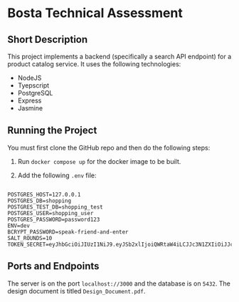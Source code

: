# Bosta Technical Assessment

## Short Description

This project implements a backend (specifically a search API endpoint) for a product catalog service. It uses the following technologies:

- NodeJS
- Tyepscript
- PostgreSQL
- Express
- Jasmine

## Running the Project

You must first clone the GitHub repo and then do the following steps:

1. Run `docker compose up` for the docker image to be built.
<!-- 2. Create a Postgres Database:
    1. Connect to the Postgres console
    2. Run the following command `CREATE USER shopping_user WITH PASSWORD 'password123';`
    3. Create the Databases `shopping` and `shopping_test`
    4. Connect to both databases and `GRANT ALL PRIVILEGES ON DATABASE shopping TO shopping_user;` -->

2. Add the following `.env` file:

<pre><code>
POSTGRES_HOST=127.0.0.1
POSTGRES_DB=shopping
POSTGRES_TEST_DB=shopping_test
POSTGRES_USER=shopping_user
POSTGRES_PASSWORD=password123
ENV=dev
BCRYPT_PASSWORD=speak-friend-and-enter
SALT_ROUNDS=10
TOKEN_SECRET=eyJhbGciOiJIUzI1NiJ9.eyJSb2xlIjoiQWRtaW4iLCJJc3N1ZXIiOiJJc3N1ZXIiLCJVc2VybmFtZSI6IkphdmFJblVzZSIsImV4cCI6MTY3Mjg0NzYxNywiaWF0IjoxNjcyODQ3NjE3fQ.5fR4ht_kHQdC_kaUfe7YZTgm72xaaWqlrBNlZJz_HSo
</code></pre>


## Ports and Endpoints

The server is on the port `localhost://3000` and the database is on `5432`. The design document is titled `Design_Document.pdf`.
